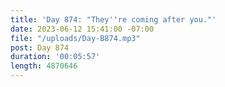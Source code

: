 ```yaml
---
title: 'Day 874: "They''re coming after you."'
date: 2023-06-12 15:41:00 -07:00
file: "/uploads/Day-B874.mp3"
post: Day 874
duration: '00:05:57'
length: 4870646
---
```


